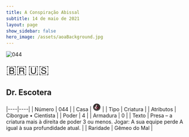 ```yaml
---
title: A Conspiração Abissal
subtitle: 14 de maio de 2021
layout: page
show_sidebar: false
hero_image: /assets/aoaBackground.jpg
---
```


![044](https://cards-keyforge.s3.eu-north-1.amazonaws.com/media/pt/tac/044.png)

<span title="Português" style="font-size: 32px;cursor: pointer;" onclick="javascript:document.querySelector('img[alt=\'044\']').src=document.querySelector('img[alt=\'044\']').src.replace(/media\/[^/]+/, 'media/pt')">🇧🇷</span>
<span title="English" style="font-size: 32px;cursor: pointer;" onclick="javascript:document.querySelector('img[alt=\'044\']').src=document.querySelector('img[alt=\'044\']').src.replace(/media\/[^/]+/, 'media/en')">🇺🇸</span>

## Dr. Escotera

|----|----|
| Número | 044 |
| Casa | ![Conspiracy](https://raw.githubusercontent.com/cardsofkeyforge/cardsofkeyforge.github.io/master/tac/conspiracy.png "Conspiração") |
| Tipo | Criatura |
| Atributos | Ciborgue • Cientista |
| Poder | 4 |
| Armadura | 0 |
| Texto | Presa – a criatura mais à direita de  poder 3 ou menos. Jogar: A sua equipe perde A igual à  sua profundidade atual. |
| Raridade | Gêmeo do Mal |
